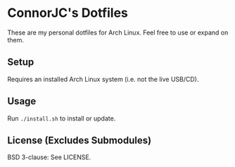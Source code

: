 # ConnorJC's Dotfiles

These are my personal dotfiles for Arch Linux. Feel free to use or expand on them.

## Setup

Requires an installed Arch Linux system (i.e. not the live USB/CD).

## Usage

Run `./install.sh` to install or update.

## License (Excludes Submodules)

BSD 3-clause: See LICENSE.
